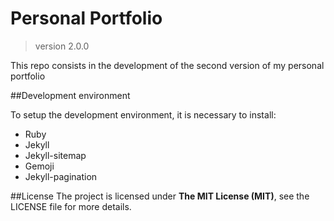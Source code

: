 # Personal Portfolio
> version 2.0.0

This repo consists in the development of the second version of my personal portfolio

##Development environment

To setup the development environment, it is necessary to install:
- Ruby
- Jekyll
- Jekyll-sitemap
- Gemoji
- Jekyll-pagination

##License
The project is licensed under **The MIT License (MIT)**, see the LICENSE file for more details.